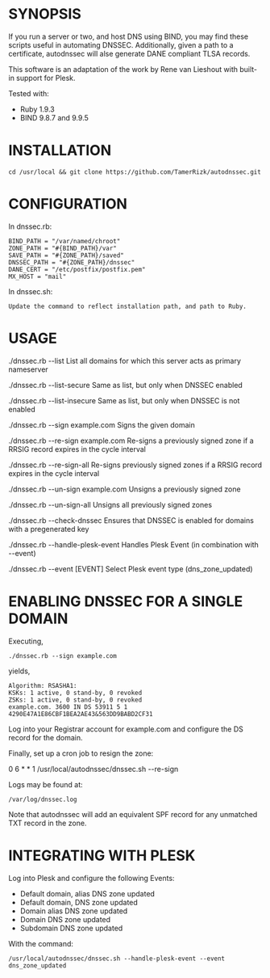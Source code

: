 # SYNOPSIS

If you run a server or two, and host DNS using BIND, you may find these scripts useful in automating DNSSEC. Additionally, given a path to a certificate, autodnssec will alse generate DANE compliant TLSA records. 

This software is an adaptation of the work by Rene van Lieshout with built-in support for Plesk. 

Tested with:

* Ruby 1.9.3
* BIND 9.8.7 and 9.9.5

# INSTALLATION

	cd /usr/local && git clone https://github.com/TamerRizk/autodnssec.git

# CONFIGURATION

In dnssec.rb:

	BIND_PATH = "/var/named/chroot"
	ZONE_PATH = "#{BIND_PATH}/var"
	SAVE_PATH = "#{ZONE_PATH}/saved"
	DNSSEC_PATH = "#{ZONE_PATH}/dnssec"
	DANE_CERT = "/etc/postfix/postfix.pem"
	MX_HOST = "mail"

In dnssec.sh:

	Update the command to reflect installation path, and path to Ruby.

# USAGE

./dnssec.rb --list
	List all domains for which this server acts as primary nameserver

./dnssec.rb --list-secure
	Same as list, but only when DNSSEC enabled

./dnssec.rb --list-insecure
	Same as list, but only when DNSSEC is not enabled

./dnssec.rb --sign example.com
	Signs the given domain

./dnssec.rb --re-sign example.com
	Re-signs a previously signed zone if a RRSIG record expires in the cycle interval

./dnssec.rb --re-sign-all
	Re-signs previously signed zones if a RRSIG record expires in the cycle interval

./dnssec.rb --un-sign example.com
	Unsigns a previously signed zone

./dnssec.rb --un-sign-all
	Unsigns all previously signed zones

./dnssec.rb --check-dnssec
	Ensures that DNSSEC is enabled for domains with a pregenerated key

./dnssec.rb --handle-plesk-event
	Handles Plesk Event (in combination with --event)

./dnssec.rb --event [EVENT]
	Select Plesk event type (dns_zone_updated)

# ENABLING DNSSEC FOR A SINGLE DOMAIN

Executing,

	./dnssec.rb --sign example.com
	
yields,

	Algorithm: RSASHA1: 
	KSKs: 1 active, 0 stand-by, 0 revoked
    ZSKs: 1 active, 0 stand-by, 0 revoked
	example.com. 3600 IN DS 53911 5 1 4290E47A1E86CBF1BEA2AE43&563DD9BABD2CF31

Log into your Registrar account for example.com and configure the DS record for the domain.

Finally, set up a cron job to resign the zone:

  0 6 * * 1 /usr/local/autodnssec/dnssec.sh --re-sign

Logs may be found at:

	/var/log/dnssec.log

Note that autodnssec will add an equivalent SPF record for any unmatched TXT record in the zone.

# INTEGRATING WITH PLESK

Log into Plesk and configure the following Events:

* Default domain, alias DNS zone updated
* Default domain, DNS zone updated
* Domain alias DNS zone updated
* Domain DNS zone updated
* Subdomain DNS zone updated

With the command:

	/usr/local/autodnssec/dnssec.sh --handle-plesk-event --event dns_zone_updated

